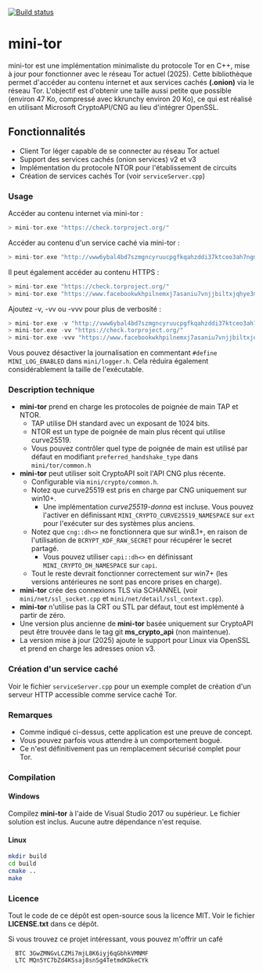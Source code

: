 [![Build status](https://ci.appveyor.com/api/projects/status/hjxm9hfjwljab2am?svg=true)](https://ci.appveyor.com/project/wbenny/mini-tor)

# mini-tor

mini-tor est une implémentation minimaliste du protocole Tor en C++, mise à jour pour fonctionner avec le réseau Tor actuel (2025). Cette bibliothèque permet d'accéder au contenu internet et aux services cachés **(.onion)** via le réseau Tor. L'objectif est d'obtenir une taille aussi petite que possible (environ 47 Ko, compressé avec kkrunchy environ 20 Ko), ce qui est réalisé en utilisant Microsoft CryptoAPI/CNG au lieu d'intégrer OpenSSL.

## Fonctionnalités

- Client Tor léger capable de se connecter au réseau Tor actuel
- Support des services cachés (onion services) v2 et v3
- Implémentation du protocole NTOR pour l'établissement de circuits
- Création de services cachés Tor (voir `serviceServer.cpp`)

### Usage

Accéder au contenu internet via mini-tor :
```c
> mini-tor.exe "https://check.torproject.org/"
```

Accéder au contenu d'un service caché via mini-tor :
```c
> mini-tor.exe "http://vww6ybal4bd7szmgncyruucpgfkqahzddi37ktceo3ah7ngmcopnpyyd.onion/"
```

Il peut également accéder au contenu HTTPS :
```c
> mini-tor.exe "https://check.torproject.org/"
> mini-tor.exe "https://www.facebookwkhpilnemxj7asaniu7vnjjbiltxjqhye3mhbshg7kx5tfyd.onion/"
```

Ajoutez -v, -vv ou -vvv pour plus de verbosité :
```c
> mini-tor.exe -v "http://vww6ybal4bd7szmgncyruucpgfkqahzddi37ktceo3ah7ngmcopnpyyd.onion/"
> mini-tor.exe -vv "https://check.torproject.org/"
> mini-tor.exe -vvv "https://www.facebookwkhpilnemxj7asaniu7vnjjbiltxjqhye3mhbshg7kx5tfyd.onion/"
```

Vous pouvez désactiver la journalisation en commentant `#define MINI_LOG_ENABLED` dans `mini/logger.h`.
Cela réduira également considérablement la taille de l'exécutable.

### Description technique

* **mini-tor** prend en charge les protocoles de poignée de main TAP et NTOR.
  * TAP utilise DH standard avec un exposant de 1024 bits.
  * NTOR est un type de poignée de main plus récent qui utilise curve25519.
  * Vous pouvez contrôler quel type de poignée de main est utilisé par défaut en modifiant `preferred_handshake_type` dans `mini/tor/common.h`
* **mini-tor** peut utiliser soit CryptoAPI soit l'API CNG plus récente.
  * Configurable via `mini/crypto/common.h`.
  * Notez que curve25519 est pris en charge par CNG uniquement sur win10+.
    * Une implémentation *curve25519-donna* est incluse. Vous pouvez l'activer en définissant `MINI_CRYPTO_CURVE25519_NAMESPACE` sur `ext` pour l'exécuter sur des systèmes plus anciens.
  * Notez que `cng::dh<>` ne fonctionnera que sur win8.1+, en raison de l'utilisation de `BCRYPT_KDF_RAW_SECRET` pour récupérer le secret partagé.
    * Vous pouvez utiliser `capi::dh<>` en définissant `MINI_CRYPTO_DH_NAMESPACE` sur `capi`.
  * Tout le reste devrait fonctionner correctement sur win7+ (les versions antérieures ne sont pas encore prises en charge).
* **mini-tor** crée des connexions TLS via SCHANNEL (voir `mini/net/ssl_socket.cpp` et `mini/net/detail/ssl_context.cpp`).
* **mini-tor** n'utilise pas la CRT ou STL par défaut, tout est implémenté à partir de zéro.
* Une version plus ancienne de **mini-tor** basée uniquement sur CryptoAPI peut être trouvée dans le tag git **ms_crypto_api** (non maintenue).
* La version mise à jour (2025) ajoute le support pour Linux via OpenSSL et prend en charge les adresses onion v3.

### Création d'un service caché

Voir le fichier `serviceServer.cpp` pour un exemple complet de création d'un serveur HTTP accessible comme service caché Tor.

### Remarques

* Comme indiqué ci-dessus, cette application est une preuve de concept.
* Vous pouvez parfois vous attendre à un comportement bogué.
* Ce n'est définitivement pas un remplacement sécurisé complet pour Tor.

### Compilation

#### Windows
Compilez **mini-tor** à l'aide de Visual Studio 2017 ou supérieur. Le fichier solution est inclus. Aucune autre dépendance n'est requise.

#### Linux
```bash
mkdir build
cd build
cmake ..
make
```

### Licence

Tout le code de ce dépôt est open-source sous la licence MIT. Voir le fichier **LICENSE.txt** dans ce dépôt.


Si vous trouvez ce projet intéressant, vous pouvez m'offrir un café

```
  BTC 3GwZMNGvLCZMi7mjL8K6iyj6qGbhkVMNMF
  LTC MQn5YC7bZd4KSsaj8snSg4TetmdKDkeCYk
```
